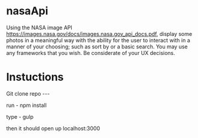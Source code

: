 # nasaApi
Using the NASA image API https://images.nasa.gov/docs/images.nasa.gov_api_docs.pdf, display some photos in a meaningful way with the ability for the user to interact with in a manner of your choosing; such as sort by or a basic search. You may use any frameworks that you wish. Be considerate of your UX decisions.

Instuctions
===================

Git clone repo ---

run - npm install

type - gulp

then it should open up localhost:3000

